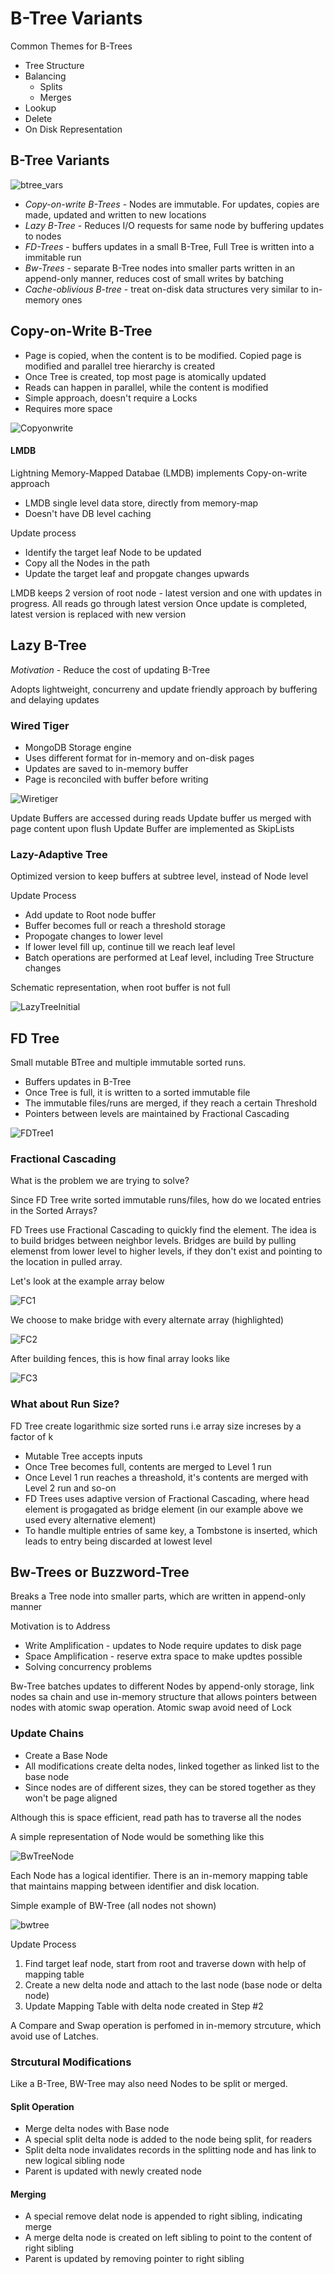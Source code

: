 # B-Tree Variants

Common Themes for B-Trees

- Tree Structure
- Balancing
  - Splits
  - Merges
- Lookup
- Delete
- On Disk Representation

## B-Tree Variants

![btree_vars](https://github.com/ashishpaliwal007/database-internals-book-reading/assets/148831617/dbf3c936-5f52-4577-bc3f-bfbd2298e5b7)

- *Copy-on-write B-Trees* - Nodes are immutable. For updates, copies are made, updated and written to new locations
- *Lazy B-Tree* - Reduces I/O requests for same node by buffering updates to nodes
- *FD-Trees* - buffers updates in a small B-Tree, Full Tree is written into a immitable run
- *Bw-Trees* - separate B-Tree nodes into smaller parts written in an append-only manner, reduces cost of small writes by batching
- *Cache-oblivious B-tree* - treat on-disk data structures very similar to in-memory ones


## Copy-on-Write B-Tree

- Page is copied, when the content is to be modified. Copied page is modified and parallel tree hierarchy is created
- Once Tree is created, top most page is atomically updated
- Reads can happen in parallel, while the content is modified
- Simple approach, doesn't require a Locks
- Requires more space

![Copyonwrite](https://github.com/ashishpaliwal007/database-internals-book-reading/assets/148831617/dba4466e-0ff9-443a-8607-8f0e45a38b5c)


#### LMDB

Lightning Memory-Mapped Databae (LMDB) implements Copy-on-write approach

- LMDB single level data store, directly from memory-map
- Doesn't have DB level caching

 Update process

 - Identify the target leaf Node to be updated
 - Copy all the Nodes in the path
 - Update the target leaf and propgate changes upwards

LMDB keeps 2 version of root node - latest version and one with updates in progress.
All reads go through latest version
Once update is completed, latest version is replaced with new version

## Lazy B-Tree

*Motivation* - Reduce the cost of updating B-Tree

Adopts lightweight, concurreny and update friendly approach by  buffering and delaying updates

### Wired Tiger

- MongoDB Storage engine
- Uses different format for in-memory and on-disk pages
- Updates are saved to in-memory buffer
- Page is reconciled with buffer before writing

![Wiretiger](https://github.com/ashishpaliwal007/database-internals-book-reading/assets/148831617/f0d59426-71cb-4d5b-9757-0e78e0c94c74)

Update Buffers are accessed during reads
Update buffer us merged with page content upon flush
Update Buffer are implemented as SkipLists

### Lazy-Adaptive Tree

Optimized version to keep buffers at subtree level, instead of Node level

Update Process

- Add update to Root node buffer
- Buffer becomes full or reach a threshold storage
- Propogate changes to lower level
- If lower level fill up, continue till we reach leaf level
- Batch operations are performed at Leaf level, including Tree Structure changes

Schematic representation, when root buffer is not full

![LazyTreeInitial](https://github.com/ashishpaliwal007/database-internals-book-reading/assets/148831617/fbef7624-59a7-4bed-b86d-dcda9251a89d)

## FD Tree

Small mutable BTree and multiple immutable sorted runs.

- Buffers updates in B-Tree
- Once Tree is full, it is written to a sorted immutable file
- The immutable files/runs are merged, if they reach a certain Threshold
- Pointers between levels are maintained by Fractional Cascading

![FDTree1](https://github.com/ashishpaliwal007/database-internals-book-reading/assets/148831617/7aec2404-c4b6-477d-a551-57130ea29da9)


### Fractional Cascading

What is the problem we are trying to solve?

Since FD Tree write sorted immutable runs/files, how do we located entries in the Sorted Arrays?

FD Trees use Fractional Cascading to quickly find the element. The idea is to build bridges between neighbor levels. Bridges are build by pulling elemenst from lower level to higher levels, if they don't exist and pointing to the location in pulled array.

Let's look at the example array below

![FC1](https://github.com/ashishpaliwal007/database-internals-book-reading/assets/148831617/c59d5fac-c005-413f-a74a-dbb8f664036e)


We choose to make bridge with every alternate array (highlighted)

![FC2](https://github.com/ashishpaliwal007/database-internals-book-reading/assets/148831617/d5f04ddd-872a-451e-b51a-dc5d5d139a62)

After building fences, this is how final array looks like

![FC3](https://github.com/ashishpaliwal007/database-internals-book-reading/assets/148831617/d2bc4960-ed20-49c1-85ee-059459fbe8d9)


### What about Run Size?

FD Tree create logarithmic size sorted runs i.e array size increses by a factor of k

- Mutable Tree accepts inputs
- Once Tree becomes full, contents are merged to Level 1 run
- Once Level 1 run reaches a threashold, it's contents are merged with Level 2 run and so-on
- FD Trees uses adaptive version of Fractional Cascading, where head element is progagated as bridge element (in our example above we used every alternative element)
- To handle multiple entries of same key, a Tombstone is inserted, which leads to entry being discarded at lowest level

## Bw-Trees or Buzzword-Tree

Breaks a Tree node into smaller parts, which are written in append-only manner

Motivation is to Address
- Write Amplification - updates to Node require updates to disk page
- Space Amplification - reserve extra space to make updtes possible
- Solving concurrency problems

Bw-Tree batches updates to different Nodes by append-only storage, link nodes sa chain and use in-memory structure that allows pointers between nodes with atomic swap operation. Atomic swap avoid need of Lock

### Update Chains

- Create a Base Node
- All modifications create delta nodes, linked together as linked list to the base node
- Since nodes are of different sizes, they can be stored together as they won't be page aligned

Although this is space efficient, read path has to traverse all the nodes

A simple representation of Node would be something like this

![BwTreeNode](https://github.com/ashishpaliwal007/database-internals-book-reading/assets/148831617/8a9349df-6e0a-4df3-b831-402686b8221b)

Each Node has a logical identifier. There is an in-memory mapping table that maintains mapping between identifier and disk location.

Simple example of BW-Tree (all nodes not shown)

![bwtree](https://github.com/ashishpaliwal007/database-internals-book-reading/assets/148831617/adcd0a95-0367-4676-b5ab-336aef87572c)

Update Process

1. Find target leaf node, start from root and traverse down with help of mapping table
2. Create a new delta node and attach to the last node (base node or delta node)
3. Update Mapping Table with delta node created in Step #2

A Compare and Swap operation is perfomed in in-memory strcuture, which avoid use of Latches.

### Strcutural Modifications

Like a B-Tree, BW-Tree may also need Nodes to be split or merged.

#### Split Operation

- Merge delta nodes with Base node
- A special split delta node is added to the node being split, for readers
- Split delta node invalidates records in the splitting node and has link to new logical sibling node
- Parent is updated with newly created node

#### Merging
- A special remove delat node is appended to right sibling, indicating merge
- A merge delta node is created on left sibling to point to the content of right sibling
- Parent is updated by removing pointer to right sibling

